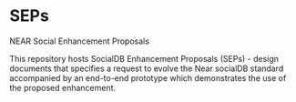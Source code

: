 # SEPs
NEAR Social Enhancement Proposals 

This repository hosts SocialDB Enhancement Proposals (SEPs) - design documents that specifies a request to evolve the Near socialDB standard accompanied by an end-to-end prototype which demonstrates the use of the proposed enhancement.
